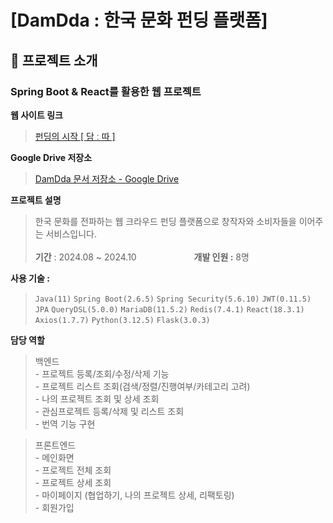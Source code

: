 # [DamDda : 한국 문화 펀딩 플랫폼]

## 📌 프로젝트 소개

### **Spring Boot & React를 활용한 웹 프로젝트**

**웹 사이트 링크**

> [펀딩의 시작 [ 담 ː 따 ]](http://www.damdda.store/)

**Google Drive 저장소**

> [DamDda 문서 저장소 - Google Drive](https://drive.google.com/drive/folders/1r0N5M5lFPGgJ2WB9kIYk3wuLLrgDMTNd?usp=drive_link)

**프로젝트 설명**

> 한국 문화를 전파하는 웹 크라우드 펀딩 플랫폼으로 창작자와 소비자들을 이어주는 서비스입니다. <br/><br/>  **기간** : 2024.08 ~ 2024.10 &emsp;&emsp;&emsp;&emsp;&emsp;&emsp; **개발 인원 :** 8명

**사용 기술 :**

> `Java(11)` `Spring Boot(2.6.5)` `Spring Security(5.6.10)` `JWT(0.11.5)` `JPA` `QueryDSL(5.0.0)` `MariaDB(11.5.2)` `Redis(7.4.1)` `React(18.3.1)` `Axios(1.7.7)` `Python(3.12.5)` `Flask(3.0.3)`


**담당 역할**

> 백엔드<br/> - 프로젝트 등록/조회/수정/삭제 기능 <br/> - 프로젝트 리스트 조회(검색/정렬/진행여부/카테고리 고려) <br/> - 나의 프로젝트 조회 및 상세 조회 <br/> - 관심프로젝트 등록/삭제 및 리스트 조회 <br/> - 번역 기능 구현


> 프론트엔드 <br/> - 메인화면 <br/> - 프로젝트 전체 조회 <br/> - 프로젝트 상세 조회 <br/> - 마이페이지 (협업하기, 나의 프로젝트 상세, 리팩토링) <br/> - 회원가입
